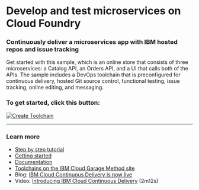 # Develop and test microservices on Cloud Foundry

### Continuously deliver a microservices app with IBM hosted repos and issue tracking
Get started with this sample, which is an online store that consists of three microservices: a Catalog API, an Orders API, and a UI that calls both of the APIs. The sample includes a DevOps toolchain that is preconfigured for continuous delivery, hosted Git source control, functional testing, issue tracking, online editing, and messaging. 

### To get started, click this button:
[![Create Toolchain](https://cloud.ibm.com/devops/graphics/create_toolchain_button.png)](https://cloud.ibm.com/devops/setup/deploy?repository=https://github.com/open-toolchain/microservices-toolchain-hosted&refreshServices&env_id=ibm:yp:us-south)
 

---
### Learn more 

* [Step by step tutorial](https://www.ibm.com/devops/method/tutorials/tutorial_toolchain_microservices_cd)
* [Getting started](https://cloud.ibm.com/devops)
* [Documentation](https://cloud.ibm.com/docs/services/ContinuousDelivery?topic=ContinuousDelivery-getting-started&pos=2)
* [Toolchains on the IBM Cloud Garage Method site](https://www.ibm.com/devops/method/category/tools)
* Blog: [IBM Cloud Continuous Delivery is now live](https://www.ibm.com/blogs/bluemix/2016/11/bluemix-continuous-delivery-is-now-live/)
* Video: [Introducing IBM Cloud Continuous Delivery](https://www.youtube.com/watch?v=QPSAZ64APpc&feature=youtu.be) (2m12s)
